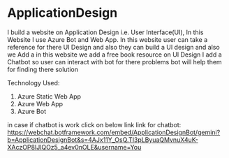 # ApplicationDesign
I build a website on Application Design i.e. User Interface(UI), In this Website I use Azure Bot  and Web App. In this website  user can take a reference for there UI Design and also they can build a UI design and also we Add a in this website we add a free book resource on UI Design I add a Chatbot so user can interact with bot for there problems bot will help them for finding there solution

Technology Used:
1. Azure Static Web App
2. Azure Web App
3. Azure Bot

in case if chatbot is work click on below link
link for chatbot: https://webchat.botframework.com/embed/ApplicationDesignBot/gemini?b=ApplicationDesignBot&s=4AJx11Y_OsQ.Tl3pLByuaQMvnuX4uK-XAczOP8IJlQOz5_a4ev0nOLE&username=You
